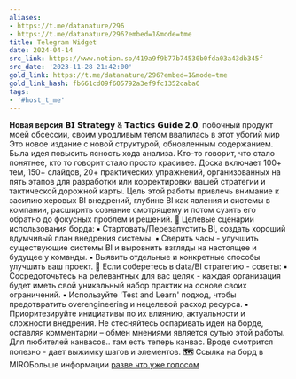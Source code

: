 ```yaml
---
aliases:
- https://t.me/datanature/296
- https://t.me/datanature/296?embed=1&mode=tme
title: Telegram Widget
date: 2024-04-14
src_link: https://www.notion.so/419a9f9b77b74530b0fda03a43db345f
src_date: '2023-11-28 21:42:00'
gold_link: https://t.me/datanature/296?embed=1&mode=tme
gold_link_hash: fb661cd09f605792a3ef9fc1352caba6
tags:
- '#host_t_me'
---
```


**Новая версия** 𝗕𝗜 𝗦𝘁𝗿𝗮𝘁𝗲𝗴𝘆 & 𝗧𝗮𝗰𝘁𝗶𝗰𝘀 𝗚𝘂𝗶𝗱𝗲 𝟮.𝟬, побочный продукт моей обсессии, своим уродливым телом ввалилась в этот убогий мир
Это новое издание с новой структурой, обновленным содержанием. Была идея повысить ясность хода анализа.
Кто-то говорит, что стало понятнее, кто то говорит стало просто красивее.
Доска включает 100+ тем, 150+ слайдов, 20+ практических упражнений, организованных на пять этапов для разработки или корректировки вашей стратегии и тактической дорожной карты.
Цель этой работы привлечь внимание к засилию херовых BI внедрений, глубине BI как явления и системы в компании, расширить сознание смотрящему и потом сузить его обратно до фокусных проблем и решений.
**🎯** Целевые сценарии использования борда:
**▪️** Стартовать/Перезапустить BI, создать хороший вдумчивый план внедрения системы.
**▪️** Сверить часы - улучшить существующие системы BI и выровнить взгляды на настоящее и будущее у команды.
**▪️** Выявить отдельные и конкретные способы улучшить ваш проект.
**🤔** Если соберетесь в data/BI стратегию - советы:
**▪️** Сосредоточьтесь на релевантных для вас целях - каждая организация будет иметь свой уникальный набор практик на основе своих ограничений.
**▪️** Используйте 'Test and Learn' подход, чтобы предотвратить overengineering и нецелевой расход ресурса.
**▪️** Приоритезируйте инициативы по их влиянию, актуальности и сложности внедрения.
Не стесняйтесь оспаривать идеи на борде, оставляя комментарии – обмен мнениями является сутью этой работы.
Для любителей канвасов.. там есть теперь канвас. Вроде смотрится полезно - дает выжимку шагов и элементов.
**🗺** Ссылка на борд в MIROБольше информации
[разве что уже голосом](https://datanature.ru/bi-strategy)